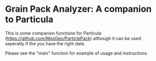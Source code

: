 # Grain Pack Analyzer: A companion to Particula

This is some companion functions for Particula (https://github.com/MosGeo/ParticlePack) although it can be used seperatly if the you have the right data.

Please see the "main" function for example of usage and instructions. 



